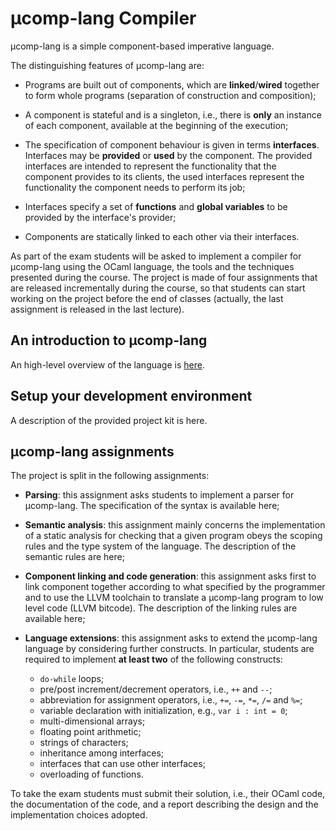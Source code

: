 # µcomp-lang Compiler

µcomp-lang is a simple component-based imperative language.

The distinguishing features of µcomp-lang are:
* Programs are built out of components, which are **linked**/**wired** together to form whole programs (separation of construction and composition);

* A component is stateful and is a singleton, i.e., there is **only** an instance of each component, available at the beginning of the execution;

* The specification of component behaviour is given in terms **interfaces**. 
  Interfaces may be **provided** or **used** by the component. 
  The provided interfaces are intended to represent the functionality that the component provides to its clients, the used interfaces represent the functionality the component needs to perform its job;

* Interfaces specify a set of **functions** and **global variables** to be provided by the interface's provider;

* Components are statically linked to each other via their interfaces.


As part of the exam students will be asked to implement a compiler for µcomp-lang using the OCaml language, the tools and the techniques presented during the course. 
The project is made of four assignments that are released incrementally during the course, so that students can start working on the project before the end of classes (actually, the last assignment is released in the last lecture).

## An introduction to µcomp-lang

An high-level overview of the language is [here](OVERVIEW.md).

## Setup your development environment

A description of the provided project kit is here.

## µcomp-lang assignments

The project is split in the following assignments:

* **Parsing**: this assignment asks students to implement a parser for µcomp-lang. The specification of the syntax is available here; 

* **Semantic analysis**: this assignment mainly concerns the implementation of a static analysis for checking that a given program obeys the scoping rules and the type system of the language. The description of the semantic rules are here;

* **Component linking and code generation**: this assignment asks first to link component together according to what specified by the programmer and to use the LLVM toolchain to translate a µcomp-lang program to low level code (LLVM bitcode). 
The description of the linking rules are available here; 

* **Language extensions**: this assignment asks to extend the µcomp-lang language by considering further constructs. In particular, students are required to implement **at least two** of the following constructs: 
    * `do-while` loops;
    * pre/post increment/decrement operators, i.e., `++` and `--`;
    * abbreviation for assignment operators, i.e., `+=`, `-=`, `*=`, `/=` and `%=`;
    * variable declaration with initialization, e.g., `var i : int = 0`;
    * multi-dimensional arrays;
    * floating point arithmetic;
    * strings of characters;
    * inheritance among interfaces;
    * interfaces that can use other interfaces;
    * overloading of functions. 

To take the exam students must submit their solution, i.e., their OCaml code, the documentation of the code, and a report describing the design and the implementation choices adopted.  
